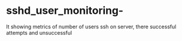 # sshd_user_monitoring-
It showing metrics of number of users ssh on server, there successful attempts and unsuccessful 
